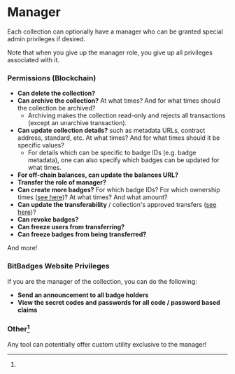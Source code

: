 # Manager

Each collection can optionally have a manager who can be granted special admin privileges if desired.&#x20;

Note that when you give up the manager role, you give up all privileges associated with it.

### Permissions (Blockchain)

* **Can delete the collection?**
* **Can archive the collection?** At what times? And for what times should the collection be archived?
  * Archiving makes the collection read-only and rejects all transactions (except an unarchive transaction).
* **Can update collection details?** such as metadata URLs, contract address, standard, etc. At what times? And for what times should it be specific values?
  * For details which can be specific to badge IDs (e.g. badge metadata), one can also specify which badges can be updated for what times.
* **For off-chain balances, can update the balances URL?**
* **Transfer the role of manager?**
* **Can create more badges?** For which badge IDs? For which ownership times ([see here](time-based-balances.md))? At what times? And what amount?
* **Can update the transferability** / collection's approved transfers ([see here](transferability.md))?
* **Can revoke badges?**
* **Can freeze users from transferring?**&#x20;
* **Can freeze badges from being transferred?**

And more!



### **BitBadges Website Privileges**

If you are the manager of the collection, you can do the following:

* **Send an announcement to all badge holders**
* **View the secret codes and passwords for all code / password based claims**



### Other[^1]

Any tool can potentially offer custom utility exclusive to the manager!

[^1]: 
